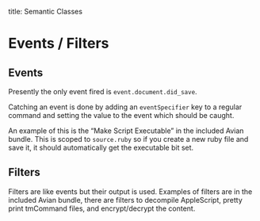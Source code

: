 title: Semantic Classes

# Events / Filters

## Events

Presently the only event fired is `event.document.did_save`.

Catching an event is done by adding an `eventSpecifier` key to a regular command and setting the value to the event which should be caught.

An example of this is the “Make Script Executable” in the included Avian bundle. This is scoped to `source.ruby` so if you create a new ruby file and save it, it should automatically get the executable bit set.

## Filters

Filters are like events but their output is used. Examples of filters are in the included Avian bundle, there are filters to decompile AppleScript, pretty print tmCommand files, and encrypt/decrypt the content.
